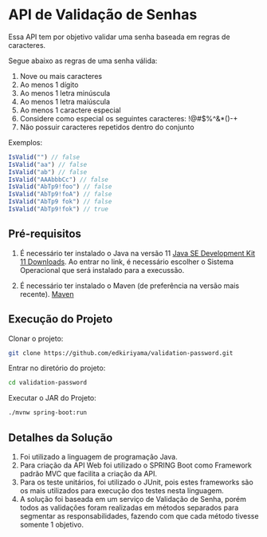 # API de Validação de Senhas

Essa API tem por objetivo validar uma senha baseada em regras de caracteres.

Segue abaixo as regras de uma senha válida:

1. Nove ou mais caracteres
2. Ao menos 1 dígito
3. Ao menos 1 letra minúscula
4. Ao menos 1 letra maiúscula
5. Ao menos 1 caractere especial
6. Considere como especial os seguintes caracteres: !@#$%^&*()-+
7. Não possuir caracteres repetidos dentro do conjunto

Exemplos:

```javascript
IsValid("") // false  
IsValid("aa") // false  
IsValid("ab") // false  
IsValid("AAAbbbCc") // false  
IsValid("AbTp9!foo") // false  
IsValid("AbTp9!foA") // false
IsValid("AbTp9 fok") // false
IsValid("AbTp9!fok") // true
```
## Pré-requisitos
1. É necessário ter instalado o Java na versão 11 [Java SE Development Kit 11 Downloads](https://www.oracle.com/br/java/technologies/javase-jdk11-downloads.html). Ao entrar no link, é necessário escolher o Sistema Operacional que será instalado para a execussão.

2. É necessário ter instalado o Maven (de preferência na versão mais recente). [Maven](https://maven.apache.org/download.cgi)

## Execução do Projeto

Clonar o projeto:

```bash
git clone https://github.com/edkiriyama/validation-password.git
```
Entrar no diretório do projeto:

```bash
cd validation-password
```

Executar o JAR do Projeto:
```bash
./mvnw spring-boot:run
```

## Detalhes da Solução

1. Foi utilizado a linguagem de programação Java. 
2. Para criação da API Web foi utilizado o SPRING Boot como Framework padrão MVC que facilita a criação da API.
3. Para os teste unitários, foi utilizado o JUnit, pois estes frameworks são os mais utilizados para execução dos testes nesta linguagem.
4. A solução foi baseada em um serviço de Validação de Senha, porém todos as validações foram realizadas em métodos separados para segmentar as responsabilidades, fazendo com que cada método tivesse somente 1 objetivo.
